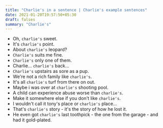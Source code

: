 ```yaml
---
title: "Charlie's in a sentence | Charlie's example sentences"
date: 2021-01-20T19:57:50+05:30
draft: falses
summary: "Charlie's"
---
```

- Oh, `charlie's` sweet.
- It's `charlie's` point.
- About `charlie's` leopard?
- `Charlie's` suits me fine.
- `Charlie's` only one of them.
- Charlie... `charlie's` back...
- `Charlie's` upstairs as sore as a pup.
- We're not a rich family like `charlie's`.
- It's all `charlie's` turf from there on out.
- Maybe i was over at `charlie's` shooting pool.
- A child can experience abuse worse than `charlie's`.
- Make it somewhere else if you don't like `charlie's`.
- I wouldn't call it tony's place or `charlie's` place...
- That's `charlie's` story - it's the story of how he lost it.
- He even got `charlie's` last toothpick - the one from the garage - and had it gold-plated.
                 
